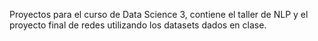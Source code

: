 Proyectos para el curso de Data Science 3, contiene el taller de NLP y el proyecto final de redes utilizando los datasets dados en clase.
